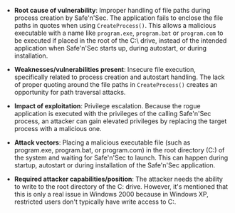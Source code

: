 - **Root cause of vulnerability**: Improper handling of file paths during process creation by Safe'n'Sec. The application fails to enclose the file paths in quotes when using `CreateProcess()`. This allows a malicious executable with a name like `program.exe`, `program.bat` or `program.com` to be executed if placed in the root of the C:\ drive, instead of the intended application when Safe'n'Sec starts up, during autostart, or during installation.

- **Weaknesses/vulnerabilities present**: Insecure file execution, specifically related to process creation and autostart handling. The lack of proper quoting around the file paths in `CreateProcess()` creates an opportunity for path traversal attacks.

- **Impact of exploitation**: Privilege escalation. Because the rogue application is executed with the privileges of the calling Safe'n'Sec process, an attacker can gain elevated privileges by replacing the target process with a malicious one.

- **Attack vectors**: Placing a malicious executable file (such as program.exe, program.bat, or program.com) in the root directory (C:\) of the system and waiting for Safe'n'Sec to launch. This can happen during startup, autostart or during installation of the Safe'n'Sec application.

- **Required attacker capabilities/position**: The attacker needs the ability to write to the root directory of the C: drive. However, it's mentioned that this is only a real issue in Windows 2000 because in Windows XP, restricted users don't typically have write access to C:\.